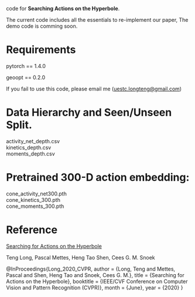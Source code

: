 code for **Searching Actions on the Hyperbole**.

The current code includes all the essentials to re-implement our paper,
The demo code is comming soon.

# Requirements
pytorch == 1.4.0

geoopt == 0.2.0


If you fail to use this code, please email me (uestc.longteng@gmail.com)

# Data Hierarchy and Seen/Unseen Split.

activity_net_depth.csv	
kinetics_depth.csv	
moments_depth.csv

# Pretrained 300-D action embedding:

cone_activity_net300.pth	
cone_kinetics_300.pth	
cone_moments_300.pth	

# Reference

[Searching for Actions on the Hyperbole](http://openaccess.thecvf.com/content_CVPR_2020/html/Long_Searching_for_Actions_on_the_Hyperbole_CVPR_2020_paper.html)

Teng Long, Pascal Mettes, Heng Tao Shen, Cees G. M. Snoek

@InProceedings{Long_2020_CVPR,
author = {Long, Teng and Mettes, Pascal and Shen, Heng Tao and Snoek, Cees G. M.},
title = {Searching for Actions on the Hyperbole},
booktitle = {IEEE/CVF Conference on Computer Vision and Pattern Recognition (CVPR)},
month = {June},
year = {2020}
}



